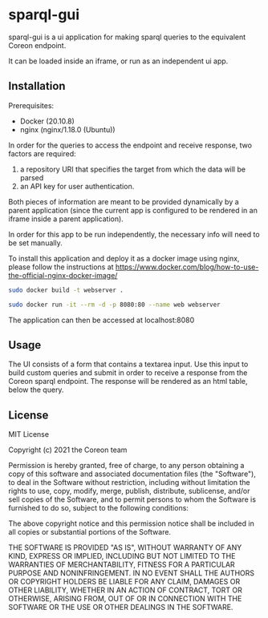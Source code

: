 # sparql-gui

sparql-gui is a ui application for making sparql queries to the equivalent Coreon endpoint.

It can be loaded inside an iframe, or run as an independent ui app.

## Installation

Prerequisites:
- Docker (20.10.8)
- nginx (nginx/1.18.0 (Ubuntu))

In order for the queries to access the endpoint and receive response, two factors are required:
1. a repository URI that specifies the target from which the data will be parsed
2. an API key for user authentication.

Both pieces of information are meant to be provided dynamically by a parent application (since the current app is configured to be rendered in an iframe inside a parent application).

In order for this app to be run independently, the necessary info will need to be set manually.

To install this application and deploy it as a docker image using nginx, please follow the instructions at
https://www.docker.com/blog/how-to-use-the-official-nginx-docker-image/


```bash
sudo docker build -t webserver .

sudo docker run -it --rm -d -p 8080:80 --name web webserver
```
The application can then be accessed at localhost:8080

## Usage

The UI consists of a form that contains a textarea input. Use this input to build custom queries and submit in order to receive a response from the Coreon sparql endpoint. The response will be rendered as an html table, below the query.

## License
MIT License

Copyright (c) 2021 the Coreon team

Permission is hereby granted, free of charge, to any person obtaining a copy
of this software and associated documentation files (the "Software"), to deal
in the Software without restriction, including without limitation the rights
to use, copy, modify, merge, publish, distribute, sublicense, and/or sell
copies of the Software, and to permit persons to whom the Software is
furnished to do so, subject to the following conditions:

The above copyright notice and this permission notice shall be included in all
copies or substantial portions of the Software.

THE SOFTWARE IS PROVIDED "AS IS", WITHOUT WARRANTY OF ANY KIND, EXPRESS OR
IMPLIED, INCLUDING BUT NOT LIMITED TO THE WARRANTIES OF MERCHANTABILITY,
FITNESS FOR A PARTICULAR PURPOSE AND NONINFRINGEMENT. IN NO EVENT SHALL THE
AUTHORS OR COPYRIGHT HOLDERS BE LIABLE FOR ANY CLAIM, DAMAGES OR OTHER
LIABILITY, WHETHER IN AN ACTION OF CONTRACT, TORT OR OTHERWISE, ARISING FROM,
OUT OF OR IN CONNECTION WITH THE SOFTWARE OR THE USE OR OTHER DEALINGS IN THE
SOFTWARE.